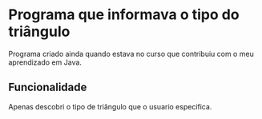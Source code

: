 # Programa que informava o tipo do triângulo
 Programa criado ainda quando estava no curso que contribuiu com o meu aprendizado em Java.
## Funcionalidade
Apenas descobri o tipo de triângulo que o usuario especifica.
